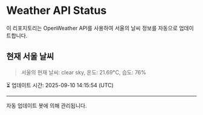 
# Weather API Status

이 리포지토리는 OpenWeather API를 사용하여 서울의 날씨 정보를 자동으로 업데이트합니다.

## 현재 서울 날씨
> 서울의 현재 날씨: clear sky, 온도: 21.69°C, 습도: 76%

⏳ 업데이트 시간: 2025-09-10 14:15:54 (UTC)

---
자동 업데이트 봇에 의해 관리됩니다.
